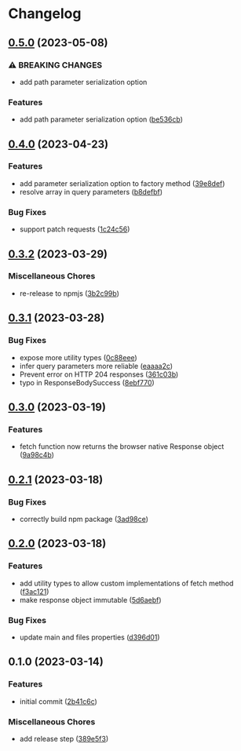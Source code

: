 # Changelog

## [0.5.0](https://github.com/mnorlin/typed-api-fetch/compare/v0.4.0...v0.5.0) (2023-05-08)


### ⚠ BREAKING CHANGES

* add path parameter serialization option

### Features

* add path parameter serialization option ([be536cb](https://github.com/mnorlin/typed-api-fetch/commit/be536cbce2f2bca79e75bbfa46e9a98ba230d7d4))

## [0.4.0](https://github.com/mnorlin/typed-api-fetch/compare/v0.3.2...v0.4.0) (2023-04-23)


### Features

* add parameter serialization option to factory method ([39e8def](https://github.com/mnorlin/typed-api-fetch/commit/39e8defe997566d2275afd0cc9da9466c5629f22))
* resolve array in query parameters ([b8defbf](https://github.com/mnorlin/typed-api-fetch/commit/b8defbffe4b3fd669345a8f4045d31f60956e6cb))


### Bug Fixes

* support patch requests ([1c24c56](https://github.com/mnorlin/typed-api-fetch/commit/1c24c56ab1576810f49551c4aa5a6037283a5fd4))

## [0.3.2](https://github.com/mnorlin/typed-api-fetch/compare/v0.3.1...v0.3.2) (2023-03-29)


### Miscellaneous Chores

* re-release to npmjs ([3b2c99b](https://github.com/mnorlin/typed-api-fetch/commit/3b2c99b99f884b0c7b55a507debf4b17b89b16ba))

## [0.3.1](https://github.com/mnorlin/typed-api-fetch/compare/v0.3.0...v0.3.1) (2023-03-28)


### Bug Fixes

* expose more utility types ([0c88eee](https://github.com/mnorlin/typed-api-fetch/commit/0c88eeeb212a892356f7b273bf442a7decb0e73a))
* infer query parameters more reliable ([eaaaa2c](https://github.com/mnorlin/typed-api-fetch/commit/eaaaa2c1e43a196fea0c0ffead9500c4a2bd056c))
* Prevent error on HTTP 204 responses ([361c03b](https://github.com/mnorlin/typed-api-fetch/commit/361c03b3122eb2962d9ab5ff3ca853ad7f891df8))
* typo in ResponseBodySuccess ([8ebf770](https://github.com/mnorlin/typed-api-fetch/commit/8ebf77049808b38978503b902482e88c6cf6e05b))

## [0.3.0](https://github.com/mnorlin/typed-api-fetch/compare/v0.2.1...v0.3.0) (2023-03-19)


### Features

* fetch function now returns the browser native Response object ([9a98c4b](https://github.com/mnorlin/typed-api-fetch/commit/9a98c4b59d211ff439804a08331957c8b1d5e6b8))

## [0.2.1](https://github.com/mnorlin/typed-api-fetch/compare/v0.2.0...v0.2.1) (2023-03-18)


### Bug Fixes

* correctly build npm package ([3ad98ce](https://github.com/mnorlin/typed-api-fetch/commit/3ad98ce7f3e855b8fd0f56184bb48e9c5d718cb1))

## [0.2.0](https://github.com/mnorlin/typed-api-fetch/compare/v0.1.0...v0.2.0) (2023-03-18)


### Features

* add utility types to allow custom implementations of fetch method ([f3ac121](https://github.com/mnorlin/typed-api-fetch/commit/f3ac121c491501d3c35e0f9c02ca70d0ad9202d0))
* make response object immutable ([5d6aebf](https://github.com/mnorlin/typed-api-fetch/commit/5d6aebf212bdd91bbdae9bd2db8cae2031ba0fe7))


### Bug Fixes

* update main and files properties ([d396d01](https://github.com/mnorlin/typed-api-fetch/commit/d396d01c8cd6af5a5f6fa7de9553fad66b6a3ab0))

## 0.1.0 (2023-03-14)


### Features

* initial commit ([2b41c6c](https://github.com/mnorlin/typed-api-fetch/commit/2b41c6cd7531cc1421670bc4ec4bcb44bef26c63))


### Miscellaneous Chores

* add release step ([389e5f3](https://github.com/mnorlin/typed-api-fetch/commit/389e5f38c225bf6df8c28de800dab48350d08eac))

